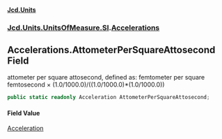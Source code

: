 #### [Jcd.Units](index.md 'index')
### [Jcd.Units.UnitsOfMeasure.SI](Jcd.Units.UnitsOfMeasure.SI.md 'Jcd.Units.UnitsOfMeasure.SI').[Accelerations](Accelerations.md 'Jcd.Units.UnitsOfMeasure.SI.Accelerations')

## Accelerations.AttometerPerSquareAttosecond Field

attometer per square attosecond, defined as: femtometer per square femtosecond × (1.0/1000.0)/((1.0/1000.0)*(1.0/1000.0))

```csharp
public static readonly Acceleration AttometerPerSquareAttosecond;
```

#### Field Value
[Acceleration](Acceleration.md 'Jcd.Units.UnitTypes.Acceleration')